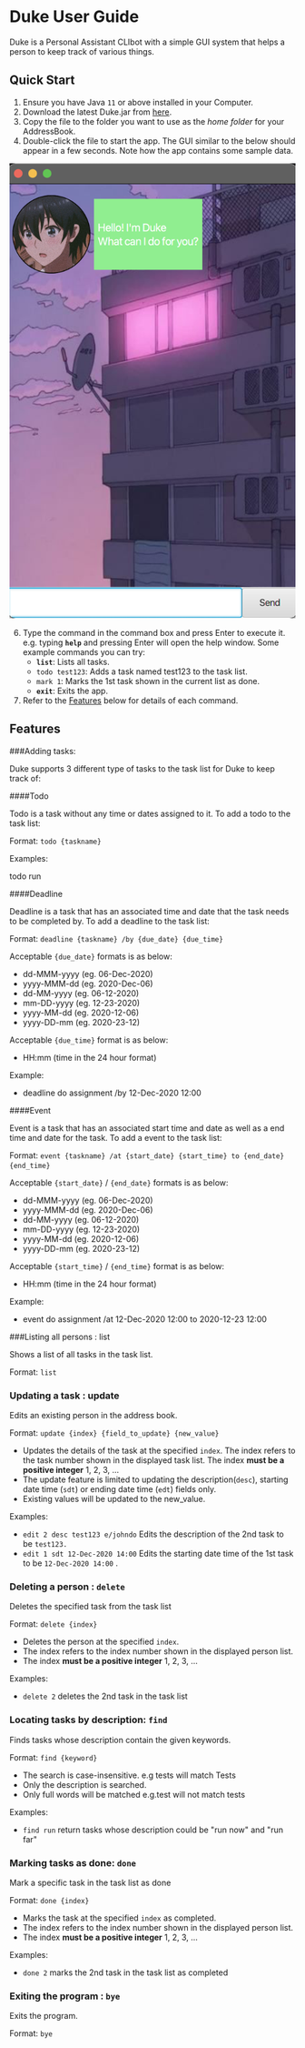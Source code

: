 # Duke User Guide
Duke is a Personal Assistant CLIbot with a simple GUI system that helps a person to keep track of various things.

## Quick Start

1. Ensure you have Java `11` or above installed in your Computer.
2. Download the latest Duke.jar from [here](https://github.com/KT27Learn/ip/releases).
3. Copy the file to the folder you want to use as the *home folder* for your AddressBook.
4. Double-click the file to start the app. The GUI similar to the below should appear in a few seconds. Note how the app contains some sample data.
  
![Image of Duke](ReadmeScreenshot.png)

6. Type the command in the command box and press Enter to execute it. e.g. typing **`help`** and pressing Enter will open the help window. Some example commands you can try:
    - **`list`**: Lists all tasks.
    - `todo test123`: Adds a task named test123 to the task list.
    - `mark 1`: Marks the 1st task shown in the current list as done.
    - **`exit`**: Exits the app.
7. Refer to the [Features](https://github.com/KT27Learn/ip/tree/master/docs#features) below for details of each command.

## Features

###Adding tasks:

Duke supports 3 different type of tasks to the task list for Duke to keep track of:

####Todo

Todo is a task without any time or dates assigned to it. To add a todo to the task list:

Format: `todo {taskname}`

Examples:

todo run

####Deadline

Deadline is a task that has an associated time and date that the task needs to be completed by. To add a deadline to the task list:

Format: `deadline {taskname} /by {due_date} {due_time}`

Acceptable `{due_date}` formats is as below:

- dd-MMM-yyyy (eg. 06-Dec-2020)
- yyyy-MMM-dd (eg. 2020-Dec-06)
- dd-MM-yyyy (eg. 06-12-2020)
- mm-DD-yyyy (eg. 12-23-2020)
- yyyy-MM-dd (eg. 2020-12-06)
- yyyy-DD-mm (eg. 2020-23-12)

Acceptable `{due_time}` format is as below:

- HH:mm (time in the 24 hour format)

Example:

- deadline do assignment /by 12-Dec-2020 12:00

####Event

Event is a task that has an associated start time and date as well as a end time and date for the task. To add a event to the task list:

Format: `event {taskname} /at {start_date} {start_time} to {end_date} {end_time}`

Acceptable `{start_date}` / `{end_date}` formats is as below:

- dd-MMM-yyyy (eg. 06-Dec-2020)
- yyyy-MMM-dd (eg. 2020-Dec-06)
- dd-MM-yyyy (eg. 06-12-2020)
- mm-DD-yyyy (eg. 12-23-2020)
- yyyy-MM-dd (eg. 2020-12-06)
- yyyy-DD-mm (eg. 2020-23-12)

Acceptable `{start_time}` / `{end_time}` format is as below:

- HH:mm (time in the 24 hour format)

Example:

- event do assignment /at 12-Dec-2020 12:00 to 2020-12-23 12:00

###Listing all persons : list

Shows a list of all tasks in the task list.

Format: `list`

### Updating a task : update

Edits an existing person in the address book.

Format: `update {index} {field_to_update} {new_value}`

- Updates the details of the task at the specified `index`. The index refers to the task number shown in the displayed task list. The index **must be a positive integer** 1, 2, 3, …
- The update feature is limited to updating the description(`desc`), starting date time (`sdt`) or ending date time (`edt`) fields only.
- Existing values will be updated to the new_value.

Examples:

- `edit 2 desc test123 e/johndo` Edits the description of the 2nd task to be `test123.`
- `edit 1 sdt 12-Dec-2020 14:00` Edits the starting date time of the 1st task to be `12-Dec-2020 14:00` .

### Deleting a person : `delete`

Deletes the specified task from the task list

Format: `delete {index}`

- Deletes the person at the specified `index`.
- The index refers to the index number shown in the displayed person list.
- The index **must be a positive integer** 1, 2, 3, …

Examples:

- `delete 2` deletes the 2nd task in the task list

### Locating tasks by description: `find`

Finds tasks whose description contain the given keywords.

Format: `find {keyword}`

- The search is case-insensitive. e.g tests will match Tests
- Only the description is searched.
- Only full words will be matched e.g.test will not match tests

Examples:

- `find run` return tasks whose description could be "run now" and "run far"

### Marking tasks as done: `done`

Mark a specific task in the task list as done

Format: `done {index}`

- Marks the task at the specified `index` as completed.
- The index refers to the index number shown in the displayed person list.
- The index **must be a positive integer** 1, 2, 3, …

Examples:

- `done 2` marks the 2nd task in the task list as completed

### Exiting the program : `bye`

Exits the program.

Format: `bye`
